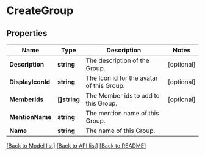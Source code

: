 # CreateGroup

## Properties

Name | Type | Description | Notes
------------ | ------------- | ------------- | -------------
**Description** | **string** | The description of the Group. | [optional] 
**DisplayIconId** | **string** | The Icon id for the avatar of this Group. | [optional] 
**MemberIds** | **[]string** | The Member ids to add to this Group. | [optional] 
**MentionName** | **string** | The mention name of this Group. | 
**Name** | **string** | The name of this Group. | 

[[Back to Model list]](../README.md#documentation-for-models) [[Back to API list]](../README.md#documentation-for-api-endpoints) [[Back to README]](../README.md)


